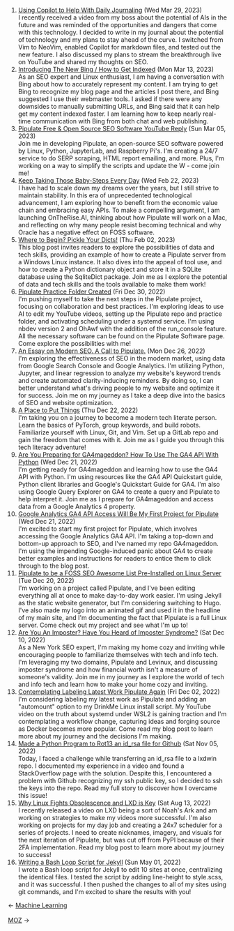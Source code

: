 <ol>
<li><a href="/blog/using-copilot-to-help-with-daily-journaling/">Using Copilot to Help With Daily Journaling</a> (Wed Mar 29, 2023)
<br/>I recently received a video from my boss about the potential of AIs in the future and was reminded of the opportunities and dangers that come with this technology. I decided to write in my journal about the potential of technology and my plans to stay ahead of the curve. I switched from Vim to NeoVim, enabled Copilot for markdown files, and tested out the new feature. I also discussed my plans to stream the breakthrough live on YouTube and shared my thoughts on SEO.</li>
<li><a href="/blog/introducing-the-new-bing-how-to-get-indexed/">Introducing The New Bing / How to Get Indexed</a> (Mon Mar 13, 2023)
<br/>As an SEO expert and Linux enthusiast, I am having a conversation with Bing about how to accurately represent my content. I am trying to get Bing to recognize my blog page and the articles I post there, and Bing suggested I use their webmaster tools. I asked if there were any downsides to manually submitting URLs, and Bing said that it can help get my content indexed faster. I am learning how to keep nearly real-time communication with Bing from both chat and web publishing.</li>
<li><a href="/blog/pipulate-free-open-source-seo-software-youtube-reply/">Pipulate Free & Open Source SEO Software YouTube Reply</a> (Sun Mar 05, 2023)
<br/>Join me in developing Pipulate, an open-source SEO software powered by Linux, Python, JupyterLab, and Raspberry Pi's. I'm creating a 24/7 service to do SERP scraping, HTML report emailing, and more. Plus, I'm working on a way to simplify the scripts and update the W - come join me!</li>
<li><a href="/blog/keep-taking-those-baby-steps-every-day/">Keep Taking Those Baby-Steps Every Day</a> (Wed Feb 22, 2023)
<br/>I have had to scale down my dreams over the years, but I still strive to maintain stability. In this era of unprecedented technological advancement, I am exploring how to benefit from the economic value chain and embracing easy APIs. To make a compelling argument, I am launching OnTheRise.AI, thinking about how Pipulate will work on a Mac, and reflecting on why many people resist becoming technical and why Oracle has a negative effect on FOSS software.</li>
<li><a href="/blog/where-to-begin-pickle-your-dicts/">Where to Begin? Pickle Your Dicts!</a> (Thu Feb 02, 2023)
<br/>This blog post invites readers to explore the possibilities of data and tech skills, providing an example of how to create a Pipulate server from a Windows Linux instance. It also dives into the appeal of tool use, and how to create a Python dictionary object and store it in a SQLite database using the SqliteDict package. Join me as I explore the potential of data and tech skills and the tools available to make them work!</li>
<li><a href="/blog/pipulate-practice-folder-created/">Pipulate Practice Folder Created</a> (Fri Dec 30, 2022)
<br/>I'm pushing myself to take the next steps in the Pipulate project, focusing on collaboration and best practices. I'm exploring ideas to use AI to edit my YouTube videos, setting up the Pipulate repo and practice folder, and activating scheduling under a systemd service. I'm using nbdev version 2 and OhAwf with the addition of the run_console feature. All the necessary software can be found on the Pipulate Software page. Come explore the possibilities with me!</li>
<li><a href="/blog/an-essay-on-modern-seo-a-call-to-pipulate/">An Essay on Modern SEO. A Call to Pipulate.</a> (Mon Dec 26, 2022)
<br/>I'm exploring the effectiveness of SEO in the modern market, using data from Google Search Console and Google Analytics. I'm utilizing Python, Jupyter, and linear regression to analyze my website's keyword trends and create automated clarity-inducing reminders. By doing so, I can better understand what's driving people to my website and optimize it for success. Join me on my journey as I take a deep dive into the basics of SEO and website optimization.</li>
<li><a href="/blog/a-place-to-put-things/">A Place to Put Things</a> (Thu Dec 22, 2022)
<br/>I'm taking you on a journey to become a modern tech literate person. Learn the basics of PyTorch, group keywords, and build robots. Familiarize yourself with Linux, Git, and Vim. Set up a GitLab repo and gain the freedom that comes with it. Join me as I guide you through this tech literacy adventure!</li>
<li><a href="/blog/are-you-preparing-for-ga4mageddon-how-to-use-the-ga4-api-with-python/">Are You Preparing for GA4mageddon? How To Use The GA4 API With Python</a> (Wed Dec 21, 2022)
<br/>I'm getting ready for GA4mageddon and learning how to use the GA4 API with Python. I'm using resources like the GA4 API Quickstart guide, Python client libraries and Google's Quickstart Guide for GA4. I'm also using Google Query Explorer on GA4 to create a query and Pipulate to help interpret it. Join me as I prepare for GA4mageddon and access data from a Google Analytics 4 property.</li>
<li><a href="/blog/google-analytics-ga4-api-access-will-be-my-first-project-for-pipulate/">Google Analytics GA4 API Access Will Be My First Project for Pipulate</a> (Wed Dec 21, 2022)
<br/>I'm excited to start my first project for Pipulate, which involves accessing the Google Analytics GA4 API. I'm taking a top-down and bottom-up approach to SEO, and I've named my repo GA4mageddon. I'm using the impending Google-induced panic about GA4 to create better examples and instructions for readers to entice them to click through to the blog post.</li>
<li><a href="/blog/pipulate-to-be-a-foss-seo-awesome-list-pre-installed-on-linux-server/">Pipulate to be a FOSS SEO Awesome List Pre-Installed on Linux Server</a> (Tue Dec 20, 2022)
<br/>I'm working on a project called Pipulate, and I've been editing everything all at once to make day-to-day work easier. I'm using Jekyll as the static website generator, but I'm considering switching to Hugo. I've also made my logo into an animated gif and used it in the headline of my main site, and I'm documenting the fact that Pipulate is a full Linux server. Come check out my project and see what I'm up to!</li>
<li><a href="/blog/are-you-an-imposter-have-you-heard-of-imposter-syndrome/">Are You An Imposter? Have You Heard of Imposter Syndrome?</a> (Sat Dec 10, 2022)
<br/>As a New York SEO expert, I'm making my home cozy and inviting while encouraging people to familiarize themselves with tech and info tech. I'm leveraging my two domains, Pipulate and Levinux, and discussing imposter syndrome and how financial worth isn't a measure of someone's validity. Join me in my journey as I explore the world of tech and info tech and learn how to make your home cozy and inviting.</li>
<li><a href="/blog/contemplating-labeling-latest-work-pipulate-again/">Contemplating Labeling Latest Work Pipulate Again</a> (Fri Dec 02, 2022)
<br/>I'm considering labeling my latest work as Pipulate and adding an "automount" option to my DrinkMe Linux install script. My YouTube video on the truth about systemd under WSL2 is gaining traction and I'm contemplating a workflow change, capturing ideas and forging source as Docker becomes more popular. Come read my blog post to learn more about my journey and the decisions I'm making.</li>
<li><a href="/blog/made-a-python-program-to-rot13-an-id-rsa-file-for-github/">Made a Python Program to Rot13 an id_rsa file for Github</a> (Sat Nov 05, 2022)
<br/>Today, I faced a challenge while transferring an id_rsa file to a lxdwin repo. I documented my experience in a video and found a StackOverflow page with the solution. Despite this, I encountered a problem with Github recognizing my ssh public key, so I decided to ssh the keys into the repo. Read my full story to discover how I overcame this issue!</li>
<li><a href="/blog/why-linux-fights-obsolescence-and-lxd-is-key/">Why Linux Fights Obsolescence and LXD is Key</a> (Sat Aug 13, 2022)
<br/>I recently released a video on LXD being a sort of Noah's Ark and am working on strategies to make my videos more successful. I'm also working on projects for my day job and creating a 24x7 scheduler for a series of projects. I need to create nicknames, imagery, and visuals for the next iteration of Pipulate, but was cut off from PyPI because of their 2FA implementation. Read my blog post to learn more about my journey to success!</li>
<li><a href="/blog/writing-a-bash-loop-script-for-jekyll/">Writing a Bash Loop Script for Jekyll</a> (Sun May 01, 2022)
<br/>I wrote a Bash loop script for Jekyll to edit 10 sites at once, centralizing the identical files. I tested the script by adding line-height to style.scss, and it was successful. I then pushed the changes to all of my sites using git commands, and I'm excited to share the results with you!</li>
</ol>
<div class="post-nav"><div class="post-nav-prev"><span class="arrow">&larr;&nbsp;</span><a href="/machine-learning/">Machine Learning</a></div> &nbsp; <div class="post-nav-next"><a href="/moz/">MOZ</a><span class="arrow">&nbsp;&rarr;</span></div></div>